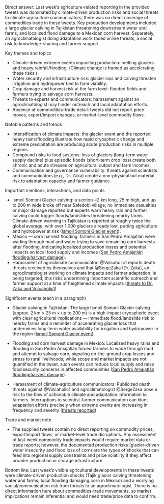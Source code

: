Direct answer: Last week’s agriculture-related reporting in the provided tweets was dominated by climate-driven production risks and social threats to climate-agriculture communicators; there was no direct coverage of commodities trade in these tweets. Key production developments included a large glacier calving in Tajikistan threatening downstream water and farms, and localized flood damage to a Mexican corn harvest. Separately, an agroclimatologist doing adaptation work faced online threats, a social risk to knowledge-sharing and farmer support.

Key themes and topics
- Climate-driven extreme events impacting production: melting glaciers and heavy rainfall/flooding. (Climate change is framed as accelerating these risks.)
- Water security and infrastructure risk: glacier loss and calving threaten irrigation and hydropower tied to farm viability.
- Crop damage and harvest risk at the farm level: flooded fields and farmers trying to salvage corn harvests.
- Threats to experts and communicators: harassment against an agroclimatologist may hinder outreach and local adaptation efforts.
- Absence of commodities-trade detail: tweets did not report price moves, export/import changes, or market-level commodity flows.

Notable patterns and trends
- Intensification of climate impacts: the glacier event and the reported heavy rains/flooding illustrate how rapid cryospheric change and extreme precipitation are producing acute production risks in multiple regions.
- Compound risks to food systems: loss of glaciers (long-term water supply decline) plus episodic floods (short-term crop loss) create both chronic and acute stresses on agricultural output and farm incomes.
- Communication and governance vulnerability: threats against scientists and communicators (e.g., Dr. Zaka) create a non-physical but material risk to adaptation capacity and farmer guidance.

Important mentions, interactions, and data points
- Ismoil Somoni Glacier calving: a section ~2 km long, 25 m high, and up to 200 m wide broke off near Safedobi village; no immediate casualties or major damage reported but experts warn heavy rain and further calving could trigger floods/landslides threatening nearby farms. Climate-driven warming in Tajikistan is reported at roughly twice the global average, with over 1,000 glaciers already lost, putting agriculture and hydropower at risk ([Ismoil Somoni Glacier event](https://x.com/Volcaholic1/status/1983135608047292626)).
- Mexico — corn harvest flooding: farmers in San Pedro Amajatlán were wading through mud and water trying to save remaining corn harvests after flooding, indicating localized production losses and potential impacts on local food supply and incomes ([San Pedro Amajatlán flooding/harvest damage](https://x.com/Volcaholic1/status/1982168982678331649)).
- Harassment of agroclimate communicator: @Volcaholic1 reports death threats received by themselves and that @SergeZaka (Dr. Zaka), an agroclimatologist working on climate impacts and farmer adaptation, is being targeted; this risks undermining important scientific outreach and farmer support at a time of heightened climate impacts ([threats to Dr. Zaka and Volcaholic1](https://x.com/Volcaholic1/status/1983836546517127570)).

Significant events (each in a paragraph)
- Glacier calving in Tajikistan: The large Ismoil Somoni Glacier calving (approx. 2 km × 25 m × up to 200 m) is a high-impact cryospheric event with clear agricultural implications — immediate flood/landslide risk to nearby farms and a reminder of accelerating glacier loss that undermines long-term water availability for irrigation and hydropower in the region ([Ismoil Somoni Glacier event](https://x.com/Volcaholic1/status/1983135608047292626)).

- Flooding and corn harvest damage in Mexico: Localized heavy rains and flooding in San Pedro Amajatlán forced farmers to wade through mud and attempt to salvage corn, signaling on-the-ground crop losses and stress to rural livelihoods; while scope and market impacts are not quantified in the tweet, such events can reduce local supply and raise food security concerns in affected communities ([San Pedro Amajatlán flooding/harvest damage](https://x.com/Volcaholic1/status/1982168982678331649)).

- Harassment of climate-agriculture communicators: Publicized death threats against @Volcaholic1 and agroclimatologist @SergeZaka pose a risk to the flow of actionable climate and adaptation information to farmers. Interruptions to scientist–farmer communication can blunt adaptation efforts precisely when extreme events are increasing in frequency and severity ([threats reported](https://x.com/Volcaholic1/status/1983836546517127570)).

Trade and market note
- The supplied tweets contain no direct reporting on commodity prices, export/import flows, or market-level trade disruptions. Any assessment of last-week commodity trade impacts would require market data or trade reports; however, the documented production risks (glacier-driven water insecurity and flood loss of corn) are the types of shocks that can feed into regional supply constraints and price volatility if they affect broader production or storage infrastructure.

Bottom line: Last week’s visible agricultural developments in these tweets were climate-driven production shocks (Tajik glacier calving threatening water and farms; local flooding damaging corn in Mexico) and a worrying social/communication risk from threats to an agroclimatologist. There is no direct information here about commodities-trade movements, so market implications remain inferential and would need trade/price data to confirm.

